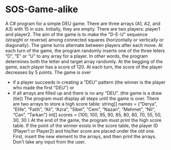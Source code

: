 # SOS-Game-alike
A C# program for a simple DEU game.
There are three arrays (A1, A2, and A3) with 15 in size. Initially, they are empty.
There are two players: player1 and player2.
The aim of the game is to make the "D-E-U" sequence (straight or reverse) among connected squares (horizontally or
vertically or diagonally).
The game turns alternate between players after each move. At each turn of the game, the program randomly inserts one
of the three leters “D”, “E” or “U” to any array for a player. In other words, the program determines both the letter and
target array randomly.
At the begging of the game, each player has a score of 120. At each turn, the score of the player decreases by 5 points.
The game is over
- if a player succeeds in creating a ”DEU” pattern (the winner is the player who made the first “DEU”)
or
- if all arrays are filled up and there is no any “DEU”. (the game is a draw (tie))
The program must display all steps until the game is over.
There are two arrays to store a high score table:
string[] names = {“Derya”, “Elife”, “Fatih”, “Ali”, “Azra”, “Sibel”, “Cem”, “Nazan”, “Mehmet”, “Nil”, “Can”, “Tarkan”}
int[] scores = {100, 100, 95, 90, 85, 80, 80, 70, 55, 50, 30, 30 }
At the end of the game, the program must print the high score table. If the point of the winner exists in the score table,
the player ID (Player1 or Player2) and his/her score are placed under the old one. First, insert the new element to the
arrays, and then print the arrays.
Don’t take any input from the user. 
